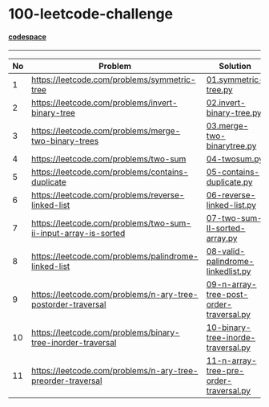 # 100-leetcode-challenge

#### [codespace](https://balaprasanna-100-leetcode-challenge-v66vg96rfx4v.github.dev)
----
No | Problem | Solution
--- | --- |  ---
1 | https://leetcode.com/problems/symmetric-tree | [01.symmetric-tree.py](01.symmetric-tree.py)
2 | https://leetcode.com/problems/invert-binary-tree | [02.invert-binary-tree.py](02.invert-binary-tree.py)
3 | https://leetcode.com/problems/merge-two-binary-trees | [03.merge-two-binarytree.py](03.merge-two-binarytree.py)
4 | https://leetcode.com/problems/two-sum | [04-twosum.py](04-twosum.py)
5 | https://leetcode.com/problems/contains-duplicate | [05-contains-duplicate.py](05-contains-duplicate.py)
6 | https://leetcode.com/problems/reverse-linked-list | [06-reverse-linked-list.py](06-reverse-linked-list.py)
7 | https://leetcode.com/problems/two-sum-ii-input-array-is-sorted | [07-two-sum-II-sorted-array.py](07-two-sum-II-sorted-array.py)
8 | https://leetcode.com/problems/palindrome-linked-list | [08-valid-palindrome-linkedlist.py](08-valid-palindrome-linkedlist.py)
9 | https://leetcode.com/problems/n-ary-tree-postorder-traversal | [09-n-array-tree-post-order-traversal.py](09-n-array-tree-post-order-traversal.py)
10 | https://leetcode.com/problems/binary-tree-inorder-traversal | [10-binary-tree-inorde-traversal.py](10-binary-tree-inorde-traversal.py)
11 | https://leetcode.com/problems/n-ary-tree-preorder-traversal | [11-n-array-tree-pre-order-traversal.py](11-n-array-tree-pre-order-traversal.py)